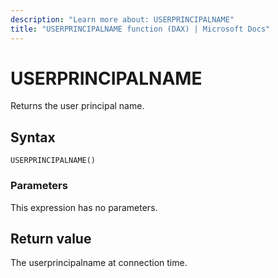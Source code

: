 ```yaml
---
description: "Learn more about: USERPRINCIPALNAME"
title: "USERPRINCIPALNAME function (DAX) | Microsoft Docs"
---
```

# USERPRINCIPALNAME

Returns the user principal name.
  
## Syntax  
  
```dax
USERPRINCIPALNAME()  
```
  
### Parameters  

This expression has no parameters.
  
## Return value

The userprincipalname at connection time.
